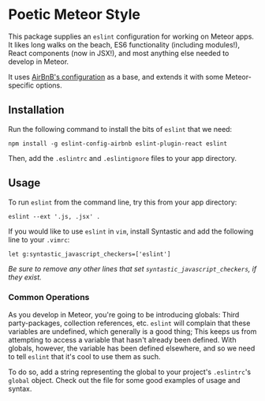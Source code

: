 # Poetic Meteor Style

This package supplies an `eslint` configuration for working on Meteor apps.
It likes long walks on the beach, ES6 functionality (including modules!),
React components (now in JSX!), and most anything else needed to develop in
Meteor.

It uses [AirBnB's configuration](https://github.com/airbnb/javascript) as a
 base, and extends it with some Meteor-specific options.

## Installation
Run the following command to install the bits of `eslint` that we need:

`npm install -g eslint-config-airbnb eslint-plugin-react eslint`

Then, add the `.eslintrc` and `.eslintignore` files to your app directory.

## Usage
To run `eslint` from the command line, try this from your app directory:

`eslint --ext '.js, .jsx' .`

If you would like to use `eslint` in `vim`, install Syntastic and add the
following line to your `.vimrc`:

`let g:syntastic_javascript_checkers=['eslint']`

*Be sure to remove any other lines that set `syntastic_javascript_checkers`,
 if they exist.*

### Common Operations

As you develop in Meteor, you're going to be introducing globals:
Third party-packages, collection references, etc. `eslint` will complain that
these variables are undefined, which generally is a good thing; This keeps us
from attempting to access a variable that hasn't already been defined. With
globals, however, the variable has been defined elsewhere, and so we need to
tell `eslint` that it's cool to use them as such.

To do so, add a string representing the global to your project's `.eslintrc`'s
`global` object. Check out the file for some good examples of usage and syntax.
